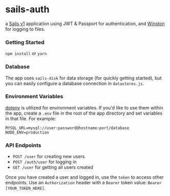# sails-auth

a [Sails v1](https://sailsjs.com) application using JWT & Passport for authentication, and [Winston](https://github.com/winstonjs/winston) for logging to files.


### Getting Started

`npm install` or `yarn`

### Database

The app uses `sails-disk` for data storage (for quickly getting started), but you can easily configure a database connection in `datastores.js`.

### Environment Variables

[dotenv](https://github.com/motdotla/dotenv) is utilized for environment variables. If you'd like to use them within the app, create a `.env` file in the root of the app directory and set variables in that file. For example:

```
MYSQL_URL=mysql://user:password@hostname:port/database
NODE_ENV=production
```

### API Endpoints

- `POST /user` for creating new users
- `POST /auth/user` for logging in
- `GET /user` for getting all users created

Once you have created a user and logged in, use the `token` to access other endpoints. Use an `Authorization` header with a `Bearer` token value: `Bearer [YOUR_TOKEN_HERE]`.
